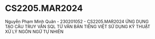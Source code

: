 # CS2205.MAR2024
Nguyễn Phạm Minh Quân - 230201052 - CS2205.MAR2024
ỨNG DỤNG TẠO CÂU TRUY VẤN SQL TỪ VĂN BẢN TIẾNG VIỆT SỬ DỤNG KỸ THUẬT XỬ LÝ NGÔN NGỮ TỰ NHIÊN
